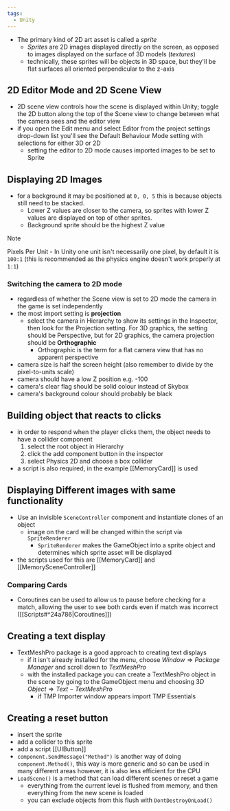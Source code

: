 ```yaml
---
tags:
  - Unity
---
```


- The primary kind of 2D art asset is called a *sprite*
	- *Sprites* are 2D images displayed directly on the screen, as opposed to images displayed on the surface of 3D models (*textures*)
	- technically, these sprites will be objects in 3D space, but they'll be flat surfaces all oriented perpendicular to the z-axis
## 2D Editor Mode and 2D Scene View
- 2D scene view controls how the scene is displayed within Unity; toggle the 2D button along the top of the Scene view to change between what the camera sees and the editor view
- if you open the Edit menu and select Editor from the project settings drop-down list you'll see the Default Behaviour Mode setting with selections for either 3D or 2D
	- setting the editor to 2D mode causes imported images to be set to Sprite
## Displaying 2D Images
- for a background it may be positioned at `0, 0, 5` this is because objects still need to be stacked. 
	- Lower Z values are closer to the camera, so sprites with lower Z values are displayed on top of other sprites.
	- Background sprite should be the highest Z value
> [!note]
Pixels Per Unit - In Unity one unit isn't necessarily one pixel, by default it is `100:1` (this is recommended as the physics engine doesn't work properly at `1:1`)

### Switching the camera to 2D mode
- regardless of whether the Scene view is set to 2D mode the camera in the game is set independently
- the most import setting is **projection**
	- select the camera in Hierarchy to show its settings in the Inspector, then look for the Projection setting. For 3D graphics, the setting should be Perspective, but for 2D graphics, the camera projection should be **Orthographic** 
		- Orthographic is the term for a flat camera view that has no apparent perspective
- camera size is half the screen height (also remember to divide by the pixel-to-units scale)
- camera should have a low Z position e.g. -100
- camera's clear flag should be solid colour instead of Skybox
- camera's background colour should probably be black
## Building object that reacts to clicks
- in order to respond when the player clicks them, the object needs to have a collider component
	1. select the root object in Hierarchy
	2. click the add component button in the inspector
	3. select Physics 2D and choose a box collider
- a script is also required, in the example [[MemoryCard]] is used
## Displaying Different images with same functionality
- Use an invisible `SceneController` component and instantiate clones of an object
	- image on the card will be changed within the script via `SpriteRenderer`
		- `SpriteRenderer` makes the GameObject into a sprite object and determines which sprite asset will be displayed
- the scripts used for this are [[MemoryCard]] and [[MemorySceneController]]
### Comparing Cards
- Coroutines can be used to allow us to pause before checking for a match, allowing the user to see both cards even if match was incorrect ([[Scripts#^24a786|Coroutines]])
## Creating a text display
- TextMeshPro package is a good approach to creating text displays
	- if it isn't already installed for the menu, choose $Window \Rightarrow Package \; Manager$ and scroll down to $TextMeshPro$ 
	- with the installed package you can create a TextMeshPro object in the scene by going to the GameObject menu and choosing $3D \; Object \Rightarrow Text - TextMeshPro$ 
		- if TMP Importer window appears import TMP Essentials
## Creating a reset button
- insert the sprite
- add a collider to this sprite
- add a script [[UIButton]]
- `component.SendMessage("Method")` is another way of doing `component.Method()`, this way is more generic and so can be used in many different areas however, it is also less efficient for the CPU
- `LoadScene()` is a method that can load different scenes or reset a game
	- everything from the current level is flushed from memory, and then everything from the new scene is loaded
	- you can exclude objects from this flush with `DontDestroyOnLoad()`

